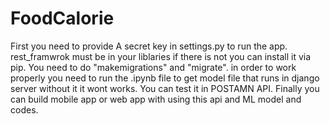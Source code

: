 # FoodCalorie
First you need to provide A  secret key in settings.py to run the app.
rest_framwrok must be in your liblaries if there is not you can install it via pip.
You need to do "makemigrations" and "migrate".
in order to work properly you need to run the .ipynb file to get model file that runs in django server without it it wont works.
You can test it in POSTAMN API.
Finally you can build mobile app or web app with using this api and ML model and codes.
